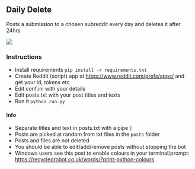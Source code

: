 ## Daily Delete

Posts a submission to a chosen subreddit every day and deletes it after 24hrs

![](https://github.com/impshum/daily-delete/blob/master/ss.jpg?raw=true)

### Instructions

- Install requirements ```pip install -r requirements.txt```
- Create Reddit (script) app at https://www.reddit.com/prefs/apps/ and get your id, tokens etc
- Edit conf.ini with your details
- Edit posts.txt with your post titles and texts
- Run it ```python run.py```

#### Info

- Separate titles and text in posts.txt with a pipe ```|```
- Posts are picked at random from txt files in the ```posts``` folder
- Posts and files are not deleted
- You should be able to edit/add/remove posts without stopping the bot
- Windows users see this post to enable colours in your terminal/prompt: https://recycledrobot.co.uk/words/?print-python-colours
